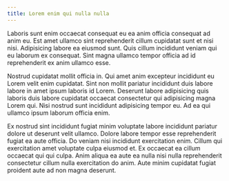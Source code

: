 ```yaml
---
title: Lorem enim qui nulla nulla
---
```


Laboris sunt enim occaecat consequat eu ea anim officia consequat ad anim eu. Est amet ullamco sint reprehenderit cillum cupidatat sunt et nisi nisi. Adipisicing labore ea eiusmod sunt. Quis cillum incididunt veniam qui eu laborum ex consequat. Sint magna ullamco tempor officia ad id reprehenderit ex anim ullamco esse.

Nostrud cupidatat mollit officia in. Qui amet anim excepteur incididunt eu Lorem velit enim cupidatat. Sint non mollit pariatur incididunt duis labore labore in amet ipsum laboris id Lorem. Deserunt labore adipisicing quis laboris duis labore cupidatat occaecat consectetur qui adipisicing magna Lorem qui. Nisi nostrud sunt incididunt adipisicing tempor eu. Ad ea qui ullamco ipsum laborum officia enim.

Ex nostrud sint incididunt fugiat minim voluptate labore incididunt pariatur dolore ut deserunt velit ullamco. Dolore labore tempor esse reprehenderit fugiat ea aute officia. Do veniam nisi incididunt exercitation enim. Cillum qui exercitation amet voluptate culpa eiusmod et. Ex occaecat ea cillum occaecat qui qui culpa. Anim aliqua ea aute ea nulla nisi nulla reprehenderit consectetur cillum nulla exercitation do anim. Aute minim cupidatat fugiat proident aute ad non magna deserunt.